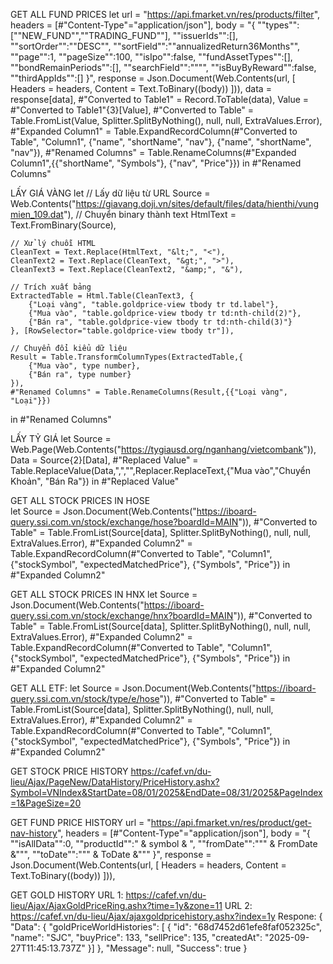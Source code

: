 

GET ALL FUND PRICES
let
    url = "https://api.fmarket.vn/res/products/filter",
    headers = [#"Content-Type"="application/json"],
    body = "{
        ""types"":[""NEW_FUND"",""TRADING_FUND""],
        ""issuerIds"":[],
        ""sortOrder"":""DESC"",
        ""sortField"":""annualizedReturn36Months"",
        ""page"":1,
        ""pageSize"":100,
        ""isIpo"":false,
        ""fundAssetTypes"":[],
        ""bondRemainPeriods"":[],
        ""searchField"":"""",
        ""isBuyByReward"":false,
        ""thirdAppIds"":[]
        }",
    response = Json.Document(Web.Contents(url,
        [
            Headers = headers,
            Content = Text.ToBinary((body))
        ])),
    data = response[data],
    #"Converted to Table1" = Record.ToTable(data),
    Value = #"Converted to Table1"{3}[Value],
    #"Converted to Table" = Table.FromList(Value, Splitter.SplitByNothing(), null, null, ExtraValues.Error),
    #"Expanded Column1" = Table.ExpandRecordColumn(#"Converted to Table", "Column1", {"name", "shortName", "nav"}, {"name", "shortName", "nav"}),
    #"Renamed Columns" = Table.RenameColumns(#"Expanded Column1",{{"shortName", "Symbols"}, {"nav", "Price"}})
in
    #"Renamed Columns"

LẤY GIÁ VÀNG
let
    // Lấy dữ liệu từ URL
    Source = Web.Contents("https://giavang.doji.vn/sites/default/files/data/hienthi/vungmien_109.dat"),
    // Chuyển binary thành text
    HtmlText = Text.FromBinary(Source),
    
    // Xử lý chuỗi HTML
    CleanText = Text.Replace(HtmlText, "&lt;", "<"),
    CleanText2 = Text.Replace(CleanText, "&gt;", ">"),
    CleanText3 = Text.Replace(CleanText2, "&amp;", "&"),
    
    // Trích xuất bảng
    ExtractedTable = Html.Table(CleanText3, {
        {"Loại vàng", "table.goldprice-view tbody tr td.label"},
        {"Mua vào", "table.goldprice-view tbody tr td:nth-child(2)"},
        {"Bán ra", "table.goldprice-view tbody tr td:nth-child(3)"}
    }, [RowSelector="table.goldprice-view tbody tr"]),
    
    // Chuyển đổi kiểu dữ liệu
    Result = Table.TransformColumnTypes(ExtractedTable,{
        {"Mua vào", type number}, 
        {"Bán ra", type number}
    }),
    #"Renamed Columns" = Table.RenameColumns(Result,{{"Loại vàng", "Loại"}})
in
    #"Renamed Columns"
	
LẤY TỶ GIÁ
let
    Source = Web.Page(Web.Contents("https://tygiausd.org/nganhang/vietcombank")),
    Data = Source{2}[Data],
    #"Replaced Value" = Table.ReplaceValue(Data,",","",Replacer.ReplaceText,{"Mua vào","Chuyển Khoản", "Bán Ra"})
in
    #"Replaced Value"

GET ALL STOCK PRICES IN HOSE	
let
    Source = Json.Document(Web.Contents("https://iboard-query.ssi.com.vn/stock/exchange/hose?boardId=MAIN")),
    #"Converted to Table" = Table.FromList(Source[data], Splitter.SplitByNothing(), null, null, ExtraValues.Error),
    #"Expanded Column2" = Table.ExpandRecordColumn(#"Converted to Table", "Column1", {"stockSymbol", "expectedMatchedPrice"}, {"Symbols", "Price"})
in
    #"Expanded Column2"
	
GET ALL STOCK PRICES IN HNX	
let
    Source = Json.Document(Web.Contents("https://iboard-query.ssi.com.vn/stock/exchange/hnx?boardId=MAIN")),
    #"Converted to Table" = Table.FromList(Source[data], Splitter.SplitByNothing(), null, null, ExtraValues.Error),
    #"Expanded Column2" = Table.ExpandRecordColumn(#"Converted to Table", "Column1", {"stockSymbol", "expectedMatchedPrice"}, {"Symbols", "Price"})
in
    #"Expanded Column2"
	
GET ALL ETF:
let
    Source = Json.Document(Web.Contents("https://iboard-query.ssi.com.vn/stock/type/e/hose")),
    #"Converted to Table" = Table.FromList(Source[data], Splitter.SplitByNothing(), null, null, ExtraValues.Error),
    #"Expanded Column2" = Table.ExpandRecordColumn(#"Converted to Table", "Column1", {"stockSymbol", "expectedMatchedPrice"}, {"Symbols", "Price"})
in
    #"Expanded Column2"

GET STOCK PRICE HISTORY
https://cafef.vn/du-lieu/Ajax/PageNew/DataHistory/PriceHistory.ashx?Symbol=VNIndex&StartDate=08/01/2025&EndDate=08/31/2025&PageIndex=1&PageSize=20

GET FUND PRICE HISTORY
url = "https://api.fmarket.vn/res/product/get-nav-history",
        headers = [#"Content-Type"="application/json"],
        body = "{
            ""isAllData"":0,
            ""productId"":" & symbol & ",
            ""fromDate"":""" & FromDate &""",
            ""toDate"":""" & ToDate &"""
        }",
        response = Json.Document(Web.Contents(url,
            [
                Headers = headers,
                Content = Text.ToBinary((body))
            ])),
            
GET GOLD HISTORY
URL 1: https://cafef.vn/du-lieu/Ajax/AjaxGoldPriceRing.ashx?time=1y&zone=11
URL 2: https://cafef.vn/du-lieu/Ajax/ajaxgoldpricehistory.ashx?index=1y
Respone:
{
"Data": {
"goldPriceWorldHistories": [
{
"id": "68d7452d61efe8faf052325c",
"name": "SJC",
"buyPrice": 133,
"sellPrice": 135,
"createdAt": "2025-09-27T11:45:13.737Z"
}]
},
"Message": null,
"Success": true
}